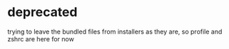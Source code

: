 # deprecated

trying to leave the bundled files from installers as they are, so profile and zshrc are here for now
